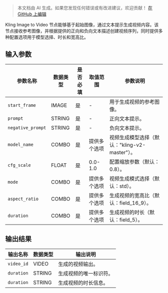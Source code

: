 > 本文档由 AI 生成。如果您发现任何错误或有改进建议，欢迎贡献！ [在 GitHub 上编辑](https://github.com/Comfy-Org/embedded-docs/blob/main/comfyui_embedded_docs/docs/KlingImage2VideoNode/zh.md)

Kling Image to Video 节点能够基于起始图像，通过文本提示生成视频内容。该节点接收参考图像，并根据提供的正向和负向文本描述创建视频序列，同时提供多种配置选项用于模型选择、时长和宽高比。

## 输入参数

| 参数名称 | 数据类型 | 是否必填 | 取值范围 | 参数说明 |
|----------|----------|----------|----------|----------|
| `start_frame` | IMAGE | 是 | - | 用于生成视频的参考图像。 |
| `prompt` | STRING | 是 | - | 正向文本提示。 |
| `negative_prompt` | STRING | 是 | - | 负向文本提示。 |
| `model_name` | COMBO | 是 | 提供多个选项 | 视频生成模型选择（默认："kling-v2-master"）。 |
| `cfg_scale` | FLOAT | 是 | 0.0-1.0 | 配置缩放参数（默认：0.8）。 |
| `mode` | COMBO | 是 | 提供多个选项 | 视频生成模式选择（默认：std）。 |
| `aspect_ratio` | COMBO | 是 | 提供多个选项 | 生成视频的宽高比（默认：field_16_9）。 |
| `duration` | COMBO | 是 | 提供多个选项 | 生成视频的时长（默认：field_5）。 |

## 输出结果

| 输出名称 | 数据类型 | 输出说明 |
|----------|----------|----------|
| `video_id` | VIDEO | 生成的视频输出。 |
| `duration` | STRING | 生成视频的唯一标识符。 |
| `duration` | STRING | 生成视频的时长信息。 |
